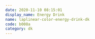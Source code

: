 ```yaml
---
date: 2020-11-10 08:15:01
display_name: Energy Drink
name: laplinear-color-energy-drink-dk
code: b008a
category: dk
---
```

